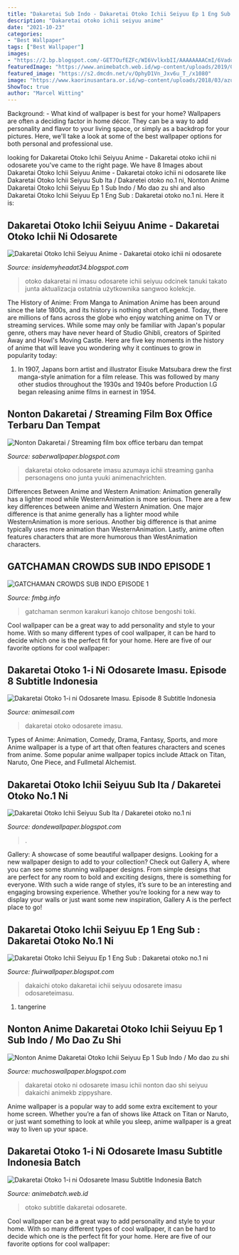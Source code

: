 ```yaml
---
title: "Dakaretai Sub Indo - Dakaretai Otoko Ichii Seiyuu Ep 1 Eng Sub : Dakaretai Otoko No.1 Ni"
description: "Dakaretai otoko ichii seiyuu anime"
date: "2021-10-23"
categories:
- "Best Wallpaper"
tags: ["Best Wallpaper"]
images:
- "https://2.bp.blogspot.com/-GET7OufEZFc/WI6VvlkxbII/AAAAAAAACmI/6VadoMepxmYVE2gnFgDLlqrn27Fwr6GAwCLcB/s1600/gatchaman-crowds.jpg"
featuredImage: "https://www.animebatch.web.id/wp-content/uploads/2019/01/Dakaretai-Otoko-1-i-ni-Odosarete-Imasu-Subtitle-Indonesia-Batch.jpg"
featured_image: "https://s2.dmcdn.net/v/OphyD1Vn_Jxv6u_T_/x1080"
image: "https://www.kaorinusantara.or.id/wp-content/uploads/2018/03/azumaya.png-1.jpg"
ShowToc: true
author: "Marcel Witting"
---
```



Background: - What kind of wallpaper is best for your home?
Wallpapers are often a deciding factor in home décor. They can be a way to add personality and flavor to your living space, or simply as a backdrop for your pictures. Here, we'll take a look at some of the best wallpaper options for both personal and professional use.

	

		
looking for Dakaretai Otoko Ichii Seiyuu Anime - Dakaretai otoko ichii ni odosarete you've came to the right page. We have 8 Images about Dakaretai Otoko Ichii Seiyuu Anime - Dakaretai otoko ichii ni odosarete like Dakaretai Otoko Ichii Seiyuu Sub Ita / Dakaretei otoko no.1 ni, Nonton Anime Dakaretai Otoko Ichii Seiyuu Ep 1 Sub Indo / Mo dao zu shi and also Dakaretai Otoko Ichii Seiyuu Ep 1 Eng Sub : Dakaretai otoko no.1 ni. Here it is:
		
    
## Dakaretai Otoko Ichii Seiyuu Anime - Dakaretai Otoko Ichii Ni Odosarete

<img loading=lazy src="https://lh6.googleusercontent.com/proxy/rCtcnblPFu5cbVthUbuxpAQSzkov29VwRInhFm8UUhJfWhctHKQAyzsgrFzuhozt4NnrUwyNy5c0yRKrsFWYQmL4hj-E5tbk4u-L8BoQTlO8_glKpxe2PBwo3Mo7qdJkDALVv9GGWmRo5FI=s0-d" onerror="this.onerror=null;this.src='https://tse2.mm.bing.net/th?id=OIP.Rmia6V52w-LRMDPg_TbFkgHaEK&amp;pid=15.1';" alt="Dakaretai Otoko Ichii Seiyuu Anime - Dakaretai otoko ichii ni odosarete">

_Source: insidemyheadat34.blogspot.com_

>otoko dakaretai ni imasu odosarete ichii seiyuu odcinek tanuki takato junta aktualizacja ostatnia użytkownika sangwoo kolekcje. 

	

The History of Anime: From Manga to Animation
Anime has been around since the late 1800s, and its history is nothing short ofLegend. Today, there are millions of fans across the globe who enjoy watching anime on TV or streaming services. While some may only be familiar with Japan's popular genre, others may have never heard of Studio Ghibli, creators of Spirited Away and Howl's Moving Castle. Here are five key moments in the history of anime that will leave you wondering why it continues to grow in popularity today:
1) In 1907, Japans born artist and illustrator Eisuke Matsubara drew the first manga-style animation for a film release. This was followed by many other studios throughout the 1930s and 1940s before Production I.G began releasing anime films in earnest in 1954.

    
## Nonton Dakaretai / Streaming Film Box Office Terbaru Dan Tempat

<img loading=lazy src="https://www.kaorinusantara.or.id/wp-content/uploads/2018/03/azumaya.png-1.jpg" onerror="this.onerror=null;this.src='https://tse1.mm.bing.net/th?id=OIP.N3XMKTj8Yw6JwzqSmWsrNwAAAA&amp;pid=15.1';" alt="Nonton Dakaretai / Streaming film box office terbaru dan tempat">

_Source: saberwallpaper.blogspot.com_

>dakaretai otoko odosarete imasu azumaya ichii streaming ganha personagens ono junta yuuki animenachrichten. 

	

Differences Between Anime and Western Animation: Animation generally has a lighter mood while WesternAnimation is more serious.
There are a few key differences between anime and Western Animation. One major difference is that anime generally has a lighter mood while WesternAnimation is more serious. Another big difference is that anime typically uses more animation than WesternAnimation. Lastly, anime often features characters that are more humorous than WestAnimation characters.

    
## GATCHAMAN CROWDS SUB INDO EPISODE 1

<img loading=lazy src="https://2.bp.blogspot.com/-GET7OufEZFc/WI6VvlkxbII/AAAAAAAACmI/6VadoMepxmYVE2gnFgDLlqrn27Fwr6GAwCLcB/s1600/gatchaman-crowds.jpg" onerror="this.onerror=null;this.src='https://tse3.mm.bing.net/th?id=OIP.Zf3yZD3ZOyVq9yidFOlTDwHaDF&amp;pid=15.1';" alt="GATCHAMAN CROWDS SUB INDO EPISODE 1">

_Source: fmbg.info_

>gatchaman senmon karakuri kanojo chitose bengoshi toki. 

	

Cool wallpaper can be a great way to add personality and style to your home. With so many different types of cool wallpaper, it can be hard to decide which one is the perfect fit for your home. Here are five of our favorite options for cool wallpaper: 

    
## Dakaretai Otoko 1-i Ni Odosarete Imasu. Episode 8 Subtitle Indonesia

<img loading=lazy src="https://i0.wp.com/animesail.com/wp-content/uploads/2018/12/1544168987-95620.jpg" onerror="this.onerror=null;this.src='https://tse4.mm.bing.net/th?id=OIP.k8V4IUYx-aHPd03wOYYXbgAAAA&amp;pid=15.1';" alt="Dakaretai Otoko 1-i ni Odosarete Imasu. Episode 8 Subtitle Indonesia">

_Source: animesail.com_

>dakaretai otoko odosarete imasu. 

	

Types of Anime: Animation, Comedy, Drama, Fantasy, Sports, and more
Anime wallpaper is a type of art that often features characters and scenes from anime. Some popular anime wallpaper topics include Attack on Titan, Naruto, One Piece, and Fullmetal Alchemist.

    
## Dakaretai Otoko Ichii Seiyuu Sub Ita / Dakaretei Otoko No.1 Ni

<img loading=lazy src="https://d2y6mqrpjbqoe6.cloudfront.net/image/upload/f_auto,q_auto/cdn1/movies-pictures/d2b2b406-23e6-4375-a380-84ba9f179641.jpg" onerror="this.onerror=null;this.src='https://tse1.mm.bing.net/th?id=OIP.c71KPo0S8xLP1K8AwSr8ngHaEK&amp;pid=15.1';" alt="Dakaretai Otoko Ichii Seiyuu Sub Ita / Dakaretei otoko no.1 ni">

_Source: dondewallpaper.blogspot.com_

>. 

	

Gallery: A showcase of some beautiful wallpaper designs.
Looking for a new wallpaper design to add to your collection? Check out Gallery A, where you can see some stunning wallpaper designs. From simple designs that are perfect for any room to bold and exciting designs, there is something for everyone. With such a wide range of styles, it’s sure to be an interesting and engaging browsing experience. Whether you’re looking for a new way to display your walls or just want some new inspiration, Gallery A is the perfect place to go!





	
	
    
## Dakaretai Otoko Ichii Seiyuu Ep 1 Eng Sub : Dakaretai Otoko No.1 Ni

<img loading=lazy src="https://s2.dmcdn.net/v/OphyD1Vn_Jxv6u_T_/x1080" onerror="this.onerror=null;this.src='https://tse2.mm.bing.net/th?id=OIP.81y3Al7-StXV0zER0eXJ6gHaEK&amp;pid=15.1';" alt="Dakaretai Otoko Ichii Seiyuu Ep 1 Eng Sub : Dakaretai otoko no.1 ni">

_Source: fluirwallpaper.blogspot.com_

>dakaichi otoko dakaretai ichii seiyuu odosarete imasu odosareteimasu. 

	

1. tangerine 

    
## Nonton Anime Dakaretai Otoko Ichii Seiyuu Ep 1 Sub Indo / Mo Dao Zu Shi

<img loading=lazy src="https://simkl.net/episodes/74/7424743d745f6a207_w.jpg" onerror="this.onerror=null;this.src='https://tse2.mm.bing.net/th?id=OIP.2yZww5kgprIUL-c4OM83nQHaEL&amp;pid=15.1';" alt="Nonton Anime Dakaretai Otoko Ichii Seiyuu Ep 1 Sub Indo / Mo dao zu shi">

_Source: muchoswallpaper.blogspot.com_

>dakaretai otoko ni odosarete imasu ichii nonton dao shi seiyuu dakaichi animekb zippyshare. 

	

Anime wallpaper is a popular way to add some extra excitement to your home screen. Whether you’re a fan of shows like Attack on Titan or Naruto, or just want something to look at while you sleep, anime wallpaper is a great way to liven up your space.

    
## Dakaretai Otoko 1-i Ni Odosarete Imasu Subtitle Indonesia Batch

<img loading=lazy src="https://www.animebatch.web.id/wp-content/uploads/2019/01/Dakaretai-Otoko-1-i-ni-Odosarete-Imasu-Subtitle-Indonesia-Batch.jpg" onerror="this.onerror=null;this.src='https://tse3.mm.bing.net/th?id=OIP.sDkrQJQ2BfuirH6p71G5gQHaEI&amp;pid=15.1';" alt="Dakaretai Otoko 1-i ni Odosarete Imasu Subtitle Indonesia Batch">

_Source: animebatch.web.id_

>otoko subtitle dakaretai odosarete. 

	

Cool wallpaper can be a great way to add personality and style to your home. With so many different types of cool wallpaper, it can be hard to decide which one is the perfect fit for your home. Here are five of our favorite options for cool wallpaper: 

